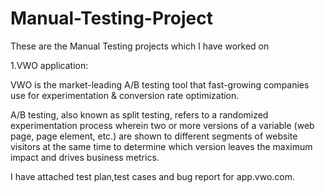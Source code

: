 # Manual-Testing-Project
These are the Manual Testing projects which I have worked on

1.VWO application:

VWO is the market-leading A/B testing tool that fast-growing companies use for experimentation & conversion rate optimization.

A/B testing, also known as split testing, refers to a randomized experimentation process wherein two or more versions of a variable (web page, page element, etc.) are shown to different segments of website visitors at the same time to determine which version leaves the maximum impact and drives business metrics.

I have attached test plan,test cases and bug report for app.vwo.com.
